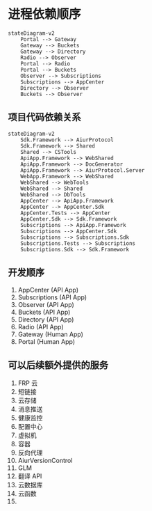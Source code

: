 # 进程依赖顺序

```mermaid
stateDiagram-v2
    Portal --> Gateway
    Gateway --> Buckets
    Gateway --> Directory
    Radio --> Observer
    Portal --> Radio
    Portal --> Buckets
    Observer --> Subscriptions
    Subscriptions --> AppCenter
    Directory --> Observer
    Buckets --> Observer
```

## 项目代码依赖关系

```mermaid
stateDiagram-v2
    Sdk.Framework --> AiurProtocol
    Sdk.Framework --> Shared
    Shared --> CSTools
    ApiApp.Framework --> WebShared
    ApiApp.Framework --> DocGenerator
    ApiApp.Framework --> AiurProtocol.Server
    WebApp.Framework --> WebShared
    WebShared --> WebTools
    WebShared --> Shared
    WebShared --> DbTools
    AppCenter --> ApiApp.Framework
    AppCenter --> AppCenter.Sdk
    AppCenter.Tests --> AppCenter
    AppCenter.Sdk --> Sdk.Framework
    Subscriptions --> ApiApp.Framework
    Subscriptions --> AppCenter.Sdk
    Subscriptions --> Subscriptions.Sdk
    Subscriptions.Tests --> Subscriptions
    Subscriptions.Sdk --> Sdk.Framework
```

## 开发顺序

1. AppCenter (API App)
2. Subscriptions (API App)
3. Observer (API App)
4. Buckets (API App)
5. Directory (API App)
6. Radio (API App)
7. Gateway (Human App)
8. Portal (Human App)

## 可以后续额外提供的服务

1. FRP 云
2. 短链接
3. 云存储
4. 消息推送
5. 健康监控
6. 配置中心
7. 虚拟机
8. 容器
9. 反向代理
10. AiurVersionControl
11. GLM
12. 翻译 API
13. 云数据库
14. 云函数
15. 